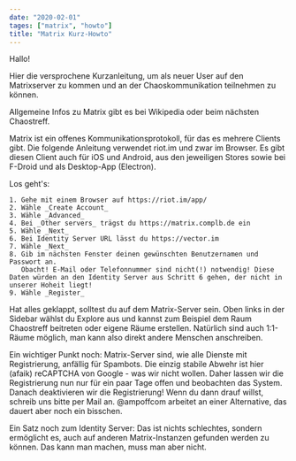 ```yaml
---
date: "2020-02-01"
tages: ["matrix", "howto"]
title: "Matrix Kurz-Howto"
---
```

Hallo!

Hier die versprochene Kurzanleitung, um als neuer User auf den Matrixserver zu kommen und an der Chaoskommunikation teilnehmen zu können.

Allgemeine Infos zu Matrix gibt es bei Wikipedia oder beim nächsten Chaostreff. 

Matrix ist ein offenes Kommunikationsprotokoll, für das es mehrere Clients gibt. Die folgende Anleitung verwendet riot.im und zwar im Browser. Es gibt diesen Client auch für iOS und Android, aus den jeweiligen Stores sowie bei F-Droid und als Desktop-App (Electron).


Los geht's:

    1. Gehe mit einem Browser auf https://riot.im/app/
    2. Wähle _Create Account_
    3. Wähle _Advanced_
    4. Bei _Other servers_ trägst du https://matrix.complb.de ein
    5. Wähle _Next_
    6. Bei Identity Server URL lässt du https://vector.im
    7. Wähle _Next_
    8. Gib im nächsten Fenster deinen gewünschten Benutzernamen und Passwort an. 
       Obacht! E-Mail oder Telefonnummer sind nicht(!) notwendig! Diese Daten würden an den Identity Server aus Schritt 6 gehen, der nicht in unserer Hoheit liegt!
    9. Wähle _Register_


Hat alles geklappt, solltest du auf dem Matrix-Server sein. Oben links in der Sidebar wählst du Explore aus und kannst zum Beispiel dem Raum Chaostreff beitreten oder eigene Räume erstellen. Natürlich sind auch 1:1-Räume möglich, man kann also direkt andere Menschen anschreiben.

Ein wichtiger Punkt noch: Matrix-Server sind, wie alle Dienste mit Registrierung, anfällig für Spambots. Die einzig stabile Abwehr ist hier (afaik) reCAPTCHA von Google - was wir nicht wollen. Daher lassen wir die Registrierung nun nur für ein paar Tage offen und beobachten das System. Danach deaktivieren wir die Registrierung! Wenn du dann drauf willst, schreib uns bitte per Mail an. @ampoffcom arbeitet an einer Alternative, das dauert aber noch ein bisschen.

Ein Satz noch zum Identity Server: Das ist nichts schlechtes, sondern ermöglicht es, auch auf anderen Matrix-Instanzen gefunden werden zu können. Das kann man machen, muss man aber nicht.
